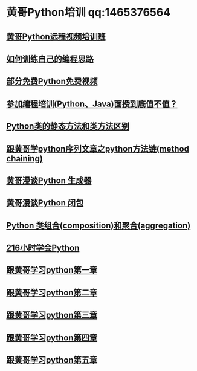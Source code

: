 # 黄哥Python培训 qq:1465376564


## [黄哥Python远程视频培训班](https://github.com/pythonpeixun/article/blob/master/index.md)

## [如何训练自己的编程思路](https://github.com/pythonpeixun/article/blob/master/python/how_to_learn_program2.md)

## [部分免费Python免费视频](https://github.com/pythonpeixun/article/blob/master/python_shiping.md)

## [参加编程培训(Python、Java)面授到底值不值？](https://pythonpeixun.github.io/2017/01/06/%E9%9D%A2%E6%8E%88%E5%88%B0%E5%BA%95%E5%80%BC%E4%B8%8D%E5%80%BC/)

## [Python类的静态方法和类方法区别](https://github.com/pythonpeixun/article/blob/master/python/python_classmethod_staticmethod.md)

## [跟黄哥学python序列文章之python方法链(method chaining)](https://github.com/pythonpeixun/article/blob/master/python/pythonmethodchaining.md)
## [黄哥漫谈Python 生成器](https://github.com/pythonpeixun/article/blob/master/python/talk_about_generator.md)
## [黄哥漫谈Python 闭包](https://github.com/pythonpeixun/article/blob/master/python/talk_about_Closure.md)
## [Python 类组合(composition)和聚合(aggregation)](https://github.com/pythonpeixun/article/blob/master/python/class_composition_aggregation.md)
## [216小时学会Python](https://github.com/pythonpeixun/article/blob/master/python/hours_216.md)

## [跟黄哥学习python第一章](https://github.com/pythonpeixun/article/blob/master/python/learn_python_follow_brother_huang_1.md)

## [跟黄哥学习python第二章](https://github.com/pythonpeixun/article/blob/master/python/learn_python_follow_brother_huang_2.md)

## [跟黄哥学习python第三章](https://github.com/pythonpeixun/article/blob/master/python/learn_python_follow_brother_huang_3.md)


## [跟黄哥学习python第四章](https://github.com/pythonpeixun/article/blob/master/python/learn_python_follow_brother_huang_4.md)

## [跟黄哥学习python第五章](https://github.com/pythonpeixun/article/blob/master/python/learn_python_follow_brother_huang_5.md)
